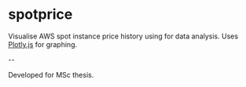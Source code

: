 # spotprice

Visualise AWS spot instance price history using for data analysis. Uses [Plotly.js](https://plot.ly/) for graphing.

--

Developed for MSc thesis.

